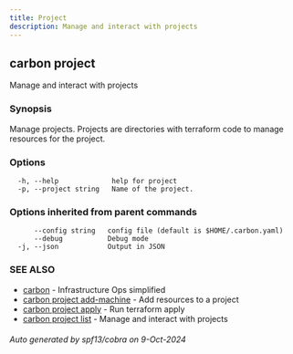 ```yaml
---
title: Project
description: Manage and interact with projects
---
```


## carbon project

Manage and interact with projects

### Synopsis

Manage projects.
Projects are directories with terraform code to manage resources for the project.


### Options

```
  -h, --help             help for project
  -p, --project string   Name of the project.
```

### Options inherited from parent commands

```
      --config string   config file (default is $HOME/.carbon.yaml)
      --debug           Debug mode
  -j, --json            Output in JSON
```

### SEE ALSO

* [carbon](carbon.md)	 - Infrastructure Ops simplified
* [carbon project add-machine](carbon_project_add-machine.md)	 - Add resources to a project
* [carbon project apply](carbon_project_apply.md)	 - Run terraform apply
* [carbon project list](carbon_project_list.md)	 - Manage and interact with projects

###### Auto generated by spf13/cobra on 9-Oct-2024
